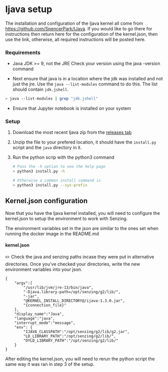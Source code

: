 # Ijava setup

The installation and configuration of the Ijava kernel all come from https://github.com/SpencerPark/IJava. If you would like to go there for instructions then return here for the configuration of the kernel.json, then use the link, otherwise, all required instructions will be posted here. 

### Requirements

- Java JDK >= 9, not the JRE Check your version using the java -version command

- Next ensure that java is in a location where the jdk was installed and not just the jre. Use the ```java --list-modules``` command to do this. The list should contain ```jdk.jshell```. 

```bash
> java --list-modules | grep "jdk.jshell"
```
 
- Ensure that Jupyter notebook is installed on your system

### Setup

1. Download the most recent Ijava zip from the [releases tab](https://github.com/SpencerPark/IJava/releases)
2. Unzip the file to your prefered location, it should have the ```install.py``` script and the ```java``` directory in it.
3. Run the python scrip with the python3 command 

    ```bash
    # Pass the -h option to see the help page
    > python3 install.py -h

    # Otherwise a common install command is
    > python3 install.py --sys-prefix
    ```
    
## Kernel.json configuration

Now that you have the Ijava kernel installed, you will need to configure the kernel.json to setup the environment to work with Senzing.

The environment variables set in the json are similar to the ones set when running the docker image in the README.md

#### kernel.json
:pencil2: Check the java and senzing paths incase they were put in alternative directories. Once you've checked your directories, write the new environment variables into your json.
```
{
    "argv":[
        "/usr/lib/jvm/jre-13/bin/java",
        "-Djava.library-path=/opt/senzing/g2/lib/",
        "-jar",
        "@KERNEL_INSTALL_DIRECTORY@/ijava-1.3.0.jar",
        "{connection_file}"
    ],
    "display_name":"Java",
    "language":"java",
    "interrupt_mode":"message",
    "env": {
        "IJAVA_CLASSPATH":"/opt/senzing/g2/lib/g2.jar",
        "LD_LIBRARY_PATH":"/opt/senzing/g2/lib/",
        "DYLD_LIBRARY_PATH":"/opt/senzing/g2/lib/"
    }
}
```

After editing the kernel.json, you will need to rerun the python script the same way it was ran in step 3 of the setup.
